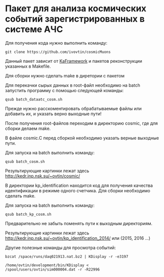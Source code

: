 # Пакет для анализа космических событий зарегистрированных в системе АЧС
Для получения кода нужно выполнить команду: <br />
```
git clone https://github.com/ivovtin/cosmicMuons
```

Данный пакет зависит от [KaFramework](https://github.com/ivovtin/KaFramework) и пакетов реконструкции указанных в Makefile.<br />

Для сборки нужно сделать make в диретории с пакетом<br />

Для перекачки сырых данных в root-файл необходимо на batch запустить программу с помощью следующей команды:
```
qsub batch_dataatc_cosm.sh
```

Прежде нужно расскоментировать обрабатываемые файлы или добавить их, и указать верно выходные пути! <br />

После получения root-файлов переходим в директорию cosmic, где для сборки делаем make. <br />

В файле cosmic.C перед сборкой необходимо указать верные выходные пути. <br />

Для запуска на batch выполнить команду:
```
qsub batch_cosm.sh
```

Результирующие картинки лежат здесь http://kedr.inp.nsk.su/~ovtin/cosmic/

В директории kp_identification находится код для получения качества идентификации в режиме одного счетчика. Для сборки необходимо сделать make.

Для запуска на batch выполнить команду:
```
qsub batch_kp_cosm.sh
```
Предварительно не забыть поменять пути к выходным директориям.

Результирующие картинки лежат здесь http://kedr.inp.nsk.su/~ovtin/kp_identification_2014/ или (2015, 2016 ...) <br />

Другие полезные команды для просмотра событий:
```
bzcat /space/runs/daq021913.nat.bz2 | KDisplay -r -e3197

/home/ovtin/development/bin/KDisplay < /spool/users/ovtin/sim000004.dat -r -R22996
```
